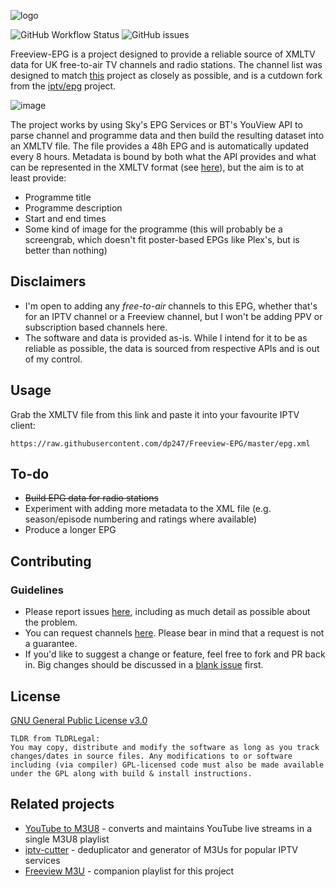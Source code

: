 ![logo](https://user-images.githubusercontent.com/9065463/232618260-d9017259-1786-4d85-807f-63752143d403.png)

![GitHub Workflow Status](https://img.shields.io/github/actions/workflow/status/dp247/Freeview-EPG/actions.yml?color=%232ca9bc&label=EPG%20Generation&style=flat-square) ![GitHub issues](https://img.shields.io/github/issues-raw/dp247/Freeview-EPG?color=%232ca9bc&style=flat-square)

Freeview-EPG is a project designed to provide a reliable source of XMLTV data for UK free-to-air TV channels and radio stations. The channel list was designed to match [this](https://github.com/ExperiencersInternational/tvsetup) project as closely as possible, and is a cutdown fork from the [iptv/epg](https://github.com/iptv-org/epg) project. 

![image](https://user-images.githubusercontent.com/9065463/235314658-369f0825-692c-4626-8938-d3f60de3d167.png)


The project works by using Sky's EPG Services or BT's YouView API to parse channel and programme data and then build the resulting dataset into an XMLTV file. The file provides a 48h EPG and is automatically updated every 8 hours. Metadata is bound by both what the API provides and what can be represented in the XMLTV format (see [here](https://github.com/XMLTV/xmltv/blob/master/xmltv.dtd)), but the aim is to at least provide:

- Programme title
- Programme description
- Start and end times
- Some kind of image for the programme (this will probably be a screengrab, which doesn't fit poster-based EPGs like Plex's, but is better than nothing)

## Disclaimers
- I'm open to adding any *free-to-air* channels to this EPG, whether that's for an IPTV channel or a Freeview channel, but I won't be adding PPV or subscription based channels here.
- The software and data is provided as-is. While I intend for it to be as reliable as possible, the data is sourced from respective APIs and is out of my control.


## Usage
Grab the XMLTV file from this link and paste it into your favourite IPTV client:
```
https://raw.githubusercontent.com/dp247/Freeview-EPG/master/epg.xml
```

## To-do
- ~~Build EPG data for radio stations~~
- Experiment with adding more metadata to the XML file (e.g. season/episode numbering and ratings where available)
- Produce a longer EPG

## Contributing
### Guidelines
- Please report issues [here](https://github.com/dp247/Freeview-EPG/issues/new?assignees=&labels=bug&template=issue-report.md&title=%5BIssue%5D), including as much detail as possible about the problem.
- You can request channels [here](https://github.com/dp247/Freeview-EPG/issues/new?assignees=&labels=channel&template=channel-request.md&title=%5BChannel+request%5D). Please bear in mind that a request is not a guarantee.
- If you'd like to suggest a change or feature, feel free to fork and PR back in. Big changes should be discussed in a [blank issue](https://github.com/dp247/Freeview-EPG/issues/new) first.


## License
[GNU General Public License v3.0](https://github.com/dp247/Freeview-EPG/blob/master/LICENSE)
```text
TLDR from TLDRLegal:
You may copy, distribute and modify the software as long as you track changes/dates in source files. Any modifications to or software including (via compiler) GPL-licensed code must also be made available under the GPL along with build & install instructions.
```

## Related projects
- [YouTube to M3U8](https://github.com/dp247/YouTubeToM3U8) - converts and maintains YouTube live streams in a single M3U8 playlist
- [iptv-cutter](https://github.com/dp247/iptv-cutter) - deduplicator and generator of M3Us for popular IPTV services
- [Freeview M3U](https://github.com/ExperiencersInternational/tvsetup) - companion playlist for this project
